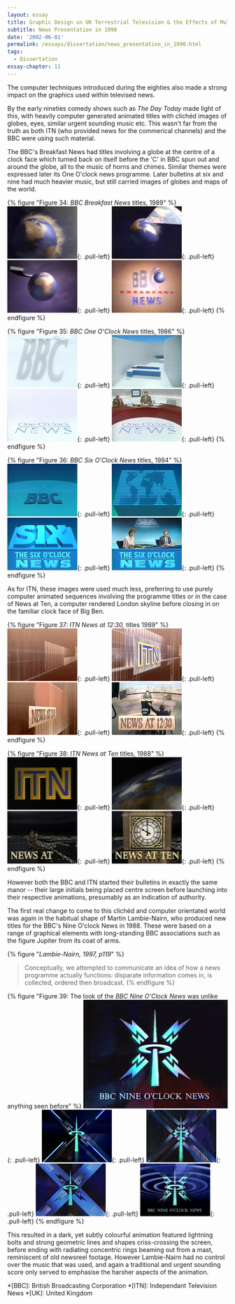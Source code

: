 ```yaml
---
layout: essay
title: Graphic Design on UK Terrestrial Television & the Effects of Multi-Channel Growth
subtitle: News Presentation in 1990
date: '2002-06-01'
permalink: /essays/dissertation/news_presentation_in_1990.html
tags:
  - Dissertation
essay-chapter: 11
---
```

The computer techniques introduced during the eighties also made a strong impact on the graphics used within televised news.

By the early nineties comedy shows such as <cite>The Day Today</cite> made light of this, with heavily computer generated animated titles with clichéd images of globes, eyes, similar urgent sounding music etc. This wasn't far from the truth as both ITN (who provided news for the commerical channels) and the BBC were using such material.

The BBC's Breakfast News had titles involving a globe at the centre of a clock face which turned back on itself before the 'C' in BBC spun out and around the globe, all to the music of horns and chimes. Similar themes were expressed later its One O'clock news programme. Later bulletins at six and nine had much heavier music, but still carried images of globes and maps of the world.

{% figure "Figure 34: <cite>BBC Breakfast News</cite> titles, 1989" %}
!['BBC Breakfast News' titles, 1989](/assets/images/essays/dissertation/figure-34a.png){: .pull-left}
!['BBC Breakfast News' titles, 1989](/assets/images/essays/dissertation/figure-34b.png){: .pull-left}
!['BBC Breakfast News' titles, 1989](/assets/images/essays/dissertation/figure-34c.png){: .pull-left}
!['BBC Breakfast News' titles, 1989](/assets/images/essays/dissertation/figure-34d.png){: .pull-left}
{% endfigure %}

{% figure "Figure 35: <cite>BBC One O'Clock News</cite> titles, 1986" %}
!['BBC One O'Clock News' titles, 1986](/assets/images/essays/dissertation/figure-35a.png){: .pull-left}
!['BBC One O'Clock News' titles, 1986](/assets/images/essays/dissertation/figure-35b.png){: .pull-left}
!['BBC One O'Clock News' titles, 1986](/assets/images/essays/dissertation/figure-35c.png){: .pull-left}
!['BBC One O'Clock News' titles, 1986](/assets/images/essays/dissertation/figure-35d.png){: .pull-left}
{% endfigure %}

{% figure "Figure 36: <cite>BBC Six O'Clock News</cite> titles, 1984" %}
!['BBC Six O'Clock News' titles, 1984](/assets/images/essays/dissertation/figure-36a.png){: .pull-left}
!['BBC Six O'Clock News' titles, 1984](/assets/images/essays/dissertation/figure-36b.png){: .pull-left}
!['BBC Six O'Clock News' titles, 1984](/assets/images/essays/dissertation/figure-36c.png){: .pull-left}
!['BBC Six O'Clock News' titles, 1984](/assets/images/essays/dissertation/figure-36d.png){: .pull-left}
{% endfigure %}

As for ITN, these images were used much less, preferring to use purely computer animated sequences involving the programme titles or in the case of News at Ten, a computer rendered London skyline before closing in on the familiar clock face of Big Ben.

{% figure "Figure 37: <cite>ITN News at 12:30,</cite> titles 1989" %}
!['ITN News at 12:30' titles, 1989](/assets/images/essays/dissertation/figure-37a.png){: .pull-left}
!['ITN News at 12:30' titles, 1989](/assets/images/essays/dissertation/figure-37b.png){: .pull-left}
!['ITN News at 12:30' titles, 1989](/assets/images/essays/dissertation/figure-37c.png){: .pull-left}
!['ITN News at 12:30' titles, 1989](/assets/images/essays/dissertation/figure-37d.png){: .pull-left}
{% endfigure %}

{% figure "Figure 38: <cite>ITN News at Ten</cite> titles, 1988" %}
!['ITN News at Ten' titles, 1988](/assets/images/essays/dissertation/figure-38a.png){: .pull-left}
!['ITN News at Ten' titles, 1988](/assets/images/essays/dissertation/figure-38b.png){: .pull-left}
!['ITN News at Ten' titles, 1988](/assets/images/essays/dissertation/figure-38c.png){: .pull-left}
!['ITN News at Ten' titles, 1988](/assets/images/essays/dissertation/figure-38d.png){: .pull-left}
{% endfigure %}

However both the BBC and ITN started their bulletins in exactly the same manor -- their large initials being placed centre screen before launching into their respective animations, presumably as an indication of authority.

The first real change to come to this clichéd and computer orientated world was again in the habitual shape of Martin Lambie-Nairn, who produced new titles for the BBC's Nine O'clock News in 1988. These were based on a range of graphical elements with long-standing BBC associations such as the figure Jupiter from its coat of arms.

{% figure "<cite>Lambie-Nairn, 1997, p119</cite>" %}
> Conceptually, we attempted to communicate an idea of how a news programme actually functions: disparate information comes in, is collected, ordered then broadcast.
{% endfigure %}

{% figure "Figure 39: The look of the <cite>BBC Nine O'Clock News</cite> was unlike anything seen before" %}
!['BBC Nine O'Clock News', 1988](/assets/images/essays/dissertation/figure-39a.png){: .pull-left}
!['BBC Nine O'Clock News', 1988](/assets/images/essays/dissertation/figure-39b.png){: .pull-left}
!['BBC Nine O'Clock News', 1988](/assets/images/essays/dissertation/figure-39c.png){: .pull-left}
!['BBC Nine O'Clock News', 1988](/assets/images/essays/dissertation/figure-39d.png){: .pull-left}
!['BBC Nine O'Clock News', 1988](/assets/images/essays/dissertation/figure-39e.png){: .pull-left}
{% endfigure %}

This resulted in a dark, yet subtly colourful animation featured lightning bolts and strong geometric lines and shapes criss-crossing the screen, before ending with radiating concentric rings beaming out from a mast, reminiscent of old newsreel footage. However Lambie-Nairn had no control over the music that was used, and again a traditional and urgent sounding score only served to emphasise the harsher aspects of the animation.

*[BBC]: British Broadcasting Corporation
*[ITN]: Independant Television News
*[UK]: United Kingdom